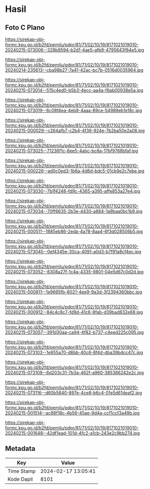 # Hasil

## Foto C Plano

https://sirekap-obj-formc.kpu.go.id/b2fd/pemilu/pdpr/81/71/02/10/19/8171021019010-20240215-073006--328b8594-b2d1-4ae5-afb9-4795643f84e5.jpg

https://sirekap-obj-formc.kpu.go.id/b2fd/pemilu/pdpr/81/71/02/10/19/8171021019010-20240214-235613--cba98b27-7a41-42ac-bc7b-0516d0035964.jpg

https://sirekap-obj-formc.kpu.go.id/b2fd/pemilu/pdpr/81/71/02/10/19/8171021019010-20240215-073014--515c4ed0-b5b3-4ecc-aa4a-f6ab00938e5a.jpg

https://sirekap-obj-formc.kpu.go.id/b2fd/pemilu/pdpr/81/71/02/10/19/8171021019010-20240215-073019--6c08f4ea-4eb8-4aaa-89ce-54988eb1e18c.jpg

https://sirekap-obj-formc.kpu.go.id/b2fd/pemilu/pdpr/81/71/02/10/19/8171021019010-20240215-000029--c264afb7-c2b4-4f36-924e-7b2ba50e2a08.jpg

https://sirekap-obj-formc.kpu.go.id/b2fd/pemilu/pdpr/81/71/02/10/19/8171021019010-20240215-073025--71236f1c-6ee5-4abc-bc8a-17bf9768bfaf.jpg

https://sirekap-obj-formc.kpu.go.id/b2fd/pemilu/pdpr/81/71/02/10/19/8171021019010-20240215-000226--ad0c0ed3-1b6a-4d6d-bdc5-01cb9e2c7ebe.jpg

https://sirekap-obj-formc.kpu.go.id/b2fd/pemilu/pdpr/81/71/02/10/19/8171021019010-20240215-073030--7b1f4248-fd9c-4365-a395-affe853a27e4.jpg

https://sirekap-obj-formc.kpu.go.id/b2fd/pemilu/pdpr/81/71/02/10/19/8171021019010-20240215-073034--70ff6635-2b3e-4430-a884-1a9baa0bc1b9.jpg

https://sirekap-obj-formc.kpu.go.id/b2fd/pemilu/pdpr/81/71/02/10/19/8171021019010-20240215-000511--1885eb86-2eda-4a78-8aa4-6f3d028506b5.jpg

https://sirekap-obj-formc.kpu.go.id/b2fd/pemilu/pdpr/81/71/02/10/19/8171021019010-20240215-073045--0ef4345e-30ca-4091-a0d3-b7f91a8cf4ec.jpg

https://sirekap-obj-formc.kpu.go.id/b2fd/pemilu/pdpr/81/71/02/10/19/8171021019010-20240215-073052--8308a27f-1c4a-4335-9801-04e5d67c0d2d.jpg

https://sirekap-obj-formc.kpu.go.id/b2fd/pemilu/pdpr/81/71/02/10/19/8171021019010-20240215-000811--1e9665fb-6021-4ee9-9a3d-3f2394360bbc.jpg

https://sirekap-obj-formc.kpu.go.id/b2fd/pemilu/pdpr/81/71/02/10/19/8171021019010-20240215-000912--84c4c8c7-fd9d-41c6-8fab-d39bad832e68.jpg

https://sirekap-obj-formc.kpu.go.id/b2fd/pemilu/pdpr/81/71/02/10/19/8171021019010-20240215-073057--391d30aa-ca94-4f82-b737-c4eed225c095.jpg

https://sirekap-obj-formc.kpu.go.id/b2fd/pemilu/pdpr/81/71/02/10/19/8171021019010-20240215-073103--1e955a70-d6bb-40c6-8f4d-dba39bdcc47c.jpg

https://sirekap-obj-formc.kpu.go.id/b2fd/pemilu/pdpr/81/71/02/10/19/8171021019010-20240215-073109--6d203c31-7b3a-462f-a960-385386242e2c.jpg

https://sirekap-obj-formc.kpu.go.id/b2fd/pemilu/pdpr/81/71/02/10/19/8171021019010-20240215-073116--d60b5840-897e-4ce8-b6c4-01e5d61deaf2.jpg

https://sirekap-obj-formc.kpu.go.id/b2fd/pemilu/pdpr/81/71/02/10/19/8171021019010-20240215-001514--ac88f18c-4b56-45ae-9d4a-ccf1ccf3a49b.jpg

https://sirekap-obj-formc.kpu.go.id/b2fd/pemilu/pdpr/81/71/02/10/19/8171021019010-20240215-001648--42df1ead-101d-4fc2-a1cb-243e2c9bb274.jpg


## Metadata

| Key        | Value               |
| ---------- | ------------------- |
| Time Stamp | 2024-02-17 13:05:41 |
| Kode Dapil | 8101                |



